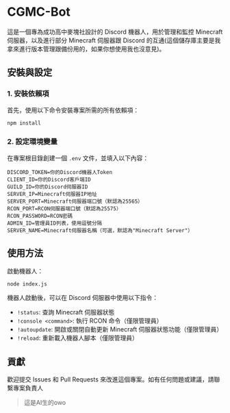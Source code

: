 # CGMC-Bot

這是一個專為成功高中麥塊社設計的 Discord 機器人，用於管理和監控 Minecraft 伺服器，以及進行部分 Minecraft 伺服器跟 Discord 的互通(這個儲存庫主要是我拿來進行版本管理跟備份用的，如果你想使用我也沒意見)。

## 安裝與設定

### 1. 安裝依賴項

首先，使用以下命令安裝專案所需的所有依賴項：

```bash
npm install
```

### 2. 設定環境變量

在專案根目錄創建一個 `.env` 文件，並填入以下內容：

```plaintext
DISCORD_TOKEN=你的Discord機器人Token
CLIENT_ID=你的Discord客戶端ID
GUILD_ID=你的Discord伺服器ID
SERVER_IP=Minecraft伺服器IP地址
SERVER_PORT=Minecraft伺服器端口號（默認為25565）
RCON_PORT=RCON伺服器端口號（默認為25575）
RCON_PASSWORD=RCON密碼
ADMIN_ID=管理員ID列表，使用逗號分隔
SERVER_NAME=Minecraft伺服器名稱（可選，默認為"Minecraft Server"）
```

## 使用方法

啟動機器人：

```bash
node index.js
```

機器人啟動後，可以在 Discord 伺服器中使用以下指令：

- `!status`: 查詢 Minecraft 伺服器狀態
- `!console <command>`: 執行 RCON 命令（僅限管理員）
- `!autoupdate`: 開啟或關閉自動更新 Minecraft 伺服器狀態功能（僅限管理員）
- `!reload`: 重新載入機器人腳本（僅限管理員）

## 貢獻

歡迎提交 Issues 和 Pull Requests 來改進這個專案。如有任何問題或建議，請聯繫專案負責人
> 這是AI生的owo